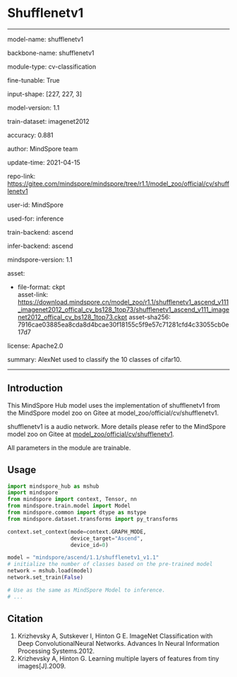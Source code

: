 # Shufflenetv1

---

model-name: shufflenetv1

backbone-name: shufflenetv1

module-type: cv-classification

fine-tunable: True

input-shape: [227, 227, 3]

model-version: 1.1

train-dataset: imagenet2012

accuracy: 0.881

author: MindSpore team

update-time: 2021-04-15

repo-link: <https://gitee.com/mindspore/mindspore/tree/r1.1/model_zoo/official/cv/shufflenetv1>

user-id: MindSpore

used-for: inference

train-backend: ascend

infer-backend: ascend

mindspore-version: 1.1

asset:

-
    file-format: ckpt  
    asset-link: <https://download.mindspore.cn/model_zoo/r1.1/shufflenetv1_ascend_v111_imagenet2012_offical_cv_bs128_1top73/shufflenetv1_ascend_v111_imagenet2012_offical_cv_bs128_1top73.ckpt>
    asset-sha256: 7916cae03885ea8cda8d4bcae30f18155c5f9e57c71281cfd4c33055cb0e17d7

license: Apache2.0

summary: AlexNet used to classify the 10 classes of cifar10.

---

## Introduction

This MindSpore Hub model uses the implementation of shufflenetv1 from the MindSpore model zoo on Gitee at model_zoo/official/cv/shufflenetv1.

shufflenetv1 is a audio network. More details please refer to the MindSpore model zoo on Gitee at [model_zoo/official/cv/shufflenetv1](https://gitee.com/mindspore/mindspore/blob/r1.1/model_zoo/official/cv/shufflenetv1/README.md).

All parameters in the module are trainable.

## Usage

```python
import mindspore_hub as mshub
import mindspore
from mindspore import context, Tensor, nn
from mindspore.train.model import Model
from mindspore.common import dtype as mstype
from mindspore.dataset.transforms import py_transforms

context.set_context(mode=context.GRAPH_MODE,
                    device_target="Ascend",
                    device_id=0)

model = "mindspore/ascend/1.1/shufflenetv1_v1.1"
# initialize the number of classes based on the pre-trained model
network = mshub.load(model)
network.set_train(False)

# Use as the same as MindSpore Model to inference.
# ...
```

## Citation

1. Krizhevsky A, Sutskever I, Hinton G E. ImageNet Classification with Deep ConvolutionalNeural Networks. Advances In Neural Information Processing Systems.2012.
2. Krizhevsky A, Hinton G. Learning multiple layers of features from tiny images[J].2009.
